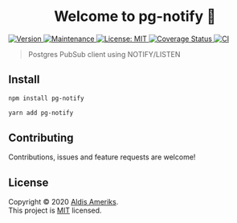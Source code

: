 <h1 align="center">Welcome to pg-notify 👋</h1>
<p>
    <a href="https://www.npmjs.com/package/pg-notify" target="_blank">
        <img alt="Version" src="https://img.shields.io/npm/v/pg-notify.svg">
    </a>
    <a href="https://github.com/aldis-ameriks/pg-notify/graphs/commit-activity" target="_blank">
        <img alt="Maintenance" src="https://img.shields.io/badge/Maintained%3F-yes-green.svg" />
    </a>
    <a href="https://github.com/aldis-ameriks/pg-notify/blob/main/LICENSE" target="_blank">
        <img alt="License: MIT" src="https://img.shields.io/github/license/aldis-ameriks/pg-notify" />
    </a>
    <a href='https://coveralls.io/github/aldis-ameriks/pg-notify?branch=main'>
        <img src='https://coveralls.io/repos/github/aldis-ameriks/pg-notify/badge.svg?branch=main' alt='Coverage Status' />
    </a>
    <a href="https://github.com/aldis-ameriks/pg-notify/workflows/CI/badge.svg" target="_blank">
        <img alt="CI" src="https://github.com/aldis-ameriks/pg-notify/workflows/CI/badge.svg" />
    </a>
</p>

> Postgres PubSub client using NOTIFY/LISTEN

## Install

```sh
npm install pg-notify
```
```sh
yarn add pg-notify
```

## Contributing

Contributions, issues and feature requests are welcome!

## License

Copyright © 2020 [Aldis Ameriks](https://github.com/aldis-ameriks).<br />
This project is [MIT](https://github.com/aldis-ameriks/pg-notify/blob/main/LICENSE) licensed.

